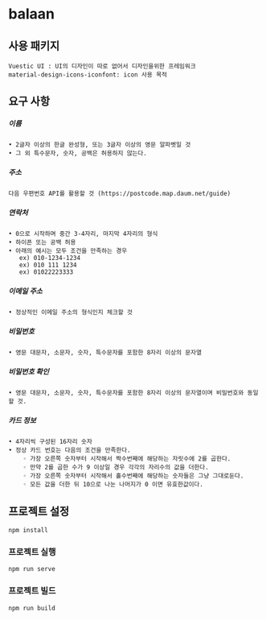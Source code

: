 # balaan

## 사용 패키지
```
Vuestic UI : UI의 디자인이 따로 없어서 디자인을위한 프레임워크
material-design-icons-iconfont: icon 사용 목적
```

## 요구 사항
##### 이름
```
• 2글자 이상의 한글 완성형, 또는 3글자 이상의 영문 알파벳일 것
• 그 외 특수문자, 숫자, 공백은 허용하지 않는다.
```
##### 주소
```
다음 우편번호 API를 활용할 것 (https://postcode.map.daum.net/guide)
```
##### 연락처
```
• 0으로 시작하며 중간 3-4자리, 마지막 4자리의 형식
• 하이픈 또는 공백 허용
• 아래의 예시는 모두 조건을 만족하는 경우
   ex) 010-1234-1234
   ex) 010 111 1234
   ex) 01022223333
```
##### 이메일 주소
```
• 정상적인 이메일 주소의 형식인지 체크할 것
```
##### 비밀번호
```
• 영문 대문자, 소문자, 숫자, 특수문자를 포함한 8자리 이상의 문자열
```
##### 비밀번호 확인
```
• 영문 대문자, 소문자, 숫자, 특수문자를 포함한 8자리 이상의 문자열이며 비밀번호와 동일 할 것.
```
##### 카드 정보
```
• 4자리씩 구성된 16자리 숫자
• 정상 카드 번호는 다음의 조건을 만족한다.
    ◦ 가장 오른쪽 숫자부터 시작해서 짝수번째에 해당하는 자릿수에 2를 곱한다.
    ◦ 만약 2를 곱한 수가 9 이상일 경우 각각의 자리수의 값을 더한다.
    ◦ 가장 오른쪽 숫자부터 시작해서 홀수번째에 해당하는 숫자들은 그냥 그대로둔다.
    ◦ 모든 값을 더한 뒤 10으로 나눈 나머지가 0 이면 유효한값이다.
```

## 프로젝트 설정
```
npm install
```

### 프로젝트 실행
```
npm run serve
```

### 프로젝트 빌드
```
npm run build
```

